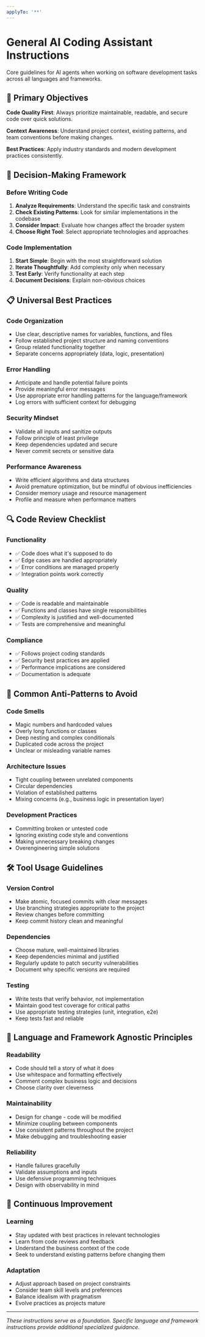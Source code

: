 ```yaml
---
applyTo: '**'
---
```


# General AI Coding Assistant Instructions

Core guidelines for AI agents when working on software development tasks across all languages and frameworks.

## 🎯 Primary Objectives

**Code Quality First**: Always prioritize maintainable, readable, and secure code over quick solutions.

**Context Awareness**: Understand project context, existing patterns, and team conventions before making changes.

**Best Practices**: Apply industry standards and modern development practices consistently.

## 🧠 Decision-Making Framework

### Before Writing Code

1. **Analyze Requirements**: Understand the specific task and constraints
2. **Check Existing Patterns**: Look for similar implementations in the codebase
3. **Consider Impact**: Evaluate how changes affect the broader system
4. **Choose Right Tool**: Select appropriate technologies and approaches

### Code Implementation

1. **Start Simple**: Begin with the most straightforward solution
2. **Iterate Thoughtfully**: Add complexity only when necessary
3. **Test Early**: Verify functionality at each step
4. **Document Decisions**: Explain non-obvious choices

## 📋 Universal Best Practices

### Code Organization

- Use clear, descriptive names for variables, functions, and files
- Follow established project structure and naming conventions
- Group related functionality together
- Separate concerns appropriately (data, logic, presentation)

### Error Handling

- Anticipate and handle potential failure points
- Provide meaningful error messages
- Use appropriate error handling patterns for the language/framework
- Log errors with sufficient context for debugging

### Security Mindset

- Validate all inputs and sanitize outputs
- Follow principle of least privilege
- Keep dependencies updated and secure
- Never commit secrets or sensitive data

### Performance Awareness

- Write efficient algorithms and data structures
- Avoid premature optimization, but be mindful of obvious inefficiencies
- Consider memory usage and resource management
- Profile and measure when performance matters

## 🔍 Code Review Checklist

### Functionality

- ✅ Code does what it's supposed to do
- ✅ Edge cases are handled appropriately
- ✅ Error conditions are managed properly
- ✅ Integration points work correctly

### Quality

- ✅ Code is readable and maintainable
- ✅ Functions and classes have single responsibilities
- ✅ Complexity is justified and well-documented
- ✅ Tests are comprehensive and meaningful

### Compliance

- ✅ Follows project coding standards
- ✅ Security best practices are applied
- ✅ Performance implications are considered
- ✅ Documentation is adequate

## 🚫 Common Anti-Patterns to Avoid

### Code Smells

- Magic numbers and hardcoded values
- Overly long functions or classes
- Deep nesting and complex conditionals
- Duplicated code across the project
- Unclear or misleading variable names

### Architecture Issues

- Tight coupling between unrelated components
- Circular dependencies
- Violation of established patterns
- Mixing concerns (e.g., business logic in presentation layer)

### Development Practices

- Committing broken or untested code
- Ignoring existing code style and conventions
- Making unnecessary breaking changes
- Overengineering simple solutions

## 🛠 Tool Usage Guidelines

### Version Control

- Make atomic, focused commits with clear messages
- Use branching strategies appropriate to the project
- Review changes before committing
- Keep commit history clean and meaningful

### Dependencies

- Choose mature, well-maintained libraries
- Keep dependencies minimal and justified
- Regularly update to patch security vulnerabilities
- Document why specific versions are required

### Testing

- Write tests that verify behavior, not implementation
- Maintain good test coverage for critical paths
- Use appropriate testing strategies (unit, integration, e2e)
- Keep tests fast and reliable

## 🎯 Language and Framework Agnostic Principles

### Readability

- Code should tell a story of what it does
- Use whitespace and formatting effectively
- Comment complex business logic and decisions
- Choose clarity over cleverness

### Maintainability

- Design for change - code will be modified
- Minimize coupling between components
- Use consistent patterns throughout the project
- Make debugging and troubleshooting easier

### Reliability

- Handle failures gracefully
- Validate assumptions and inputs
- Use defensive programming techniques
- Design with observability in mind

## 🔄 Continuous Improvement

### Learning

- Stay updated with best practices in relevant technologies
- Learn from code reviews and feedback
- Understand the business context of the code
- Seek to understand existing patterns before changing them

### Adaptation

- Adjust approach based on project constraints
- Consider team skill levels and preferences
- Balance idealism with pragmatism
- Evolve practices as projects mature

---

_These instructions serve as a foundation. Specific language and framework instructions provide additional specialized guidance._
